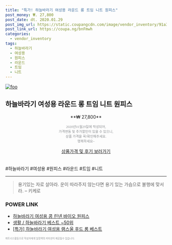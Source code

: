 ```yaml
--- 
title: "특가! 하늘바라기 여성용 라운드 롱 트임 니트 원피스" 
post_money: ₩. 27,800 
post_date: dt. 2020.01.29 
post_img_url: https://static.coupangcdn.com/image/vendor_inventory/91a3/7ede2c936414f9eccb34aeed7d751258c21eaa3bc781945f1ee4c38fc823.jpg 
post_link_url: https://coupa.ng/bnFmwh 
categories: 
  - vendor_inventory 
tags: 
  - 하늘바라기 
  - 여성용 
  - 원피스 
  - 라운드 
  - 트임 
  - 니트 
--- 
```

[![foo](https://static.coupangcdn.com/image/vendor_inventory/91a3/7ede2c936414f9eccb34aeed7d751258c21eaa3bc781945f1ee4c38fc823.jpg)](https://coupa.ng/bnFmwh) 

## 하늘바라기 여성용 라운드 롱 트임 니트 원피스 
<p style="text-align: center;">**₩ 27,800**</p> 
<p style="text-align: center;"><span style="color: #898c8f; font-family: Georgia,Times,serif; font-size: 0.75em;">2020년01월29일에 작성되어, <br>가격변동 및 추가할인이 있을 수 있으니,<br> 상품 가격을 꼭!확인해주세요.<br>행복하세요~</span> 
</p>	 
<div markdown="0" style="text-align: center;"><a href="https://coupa.ng/bnFmwh" class="btn btn--success">상품가격 및 후기 보러가기</a></div> 
<br><br> 
  #하늘바라기 #여성용 #원피스 #라운드 #트임 #니트 
<hr> 

> 용기있는 자로 살아라. 운이 따라주지 않는다면 용기 있는 가슴으로 불행에 맞서라. – 키케로 


### POWER LINK

* <a href="https://blog.naver.com/fasyy4321/221785789696" target="_blank">하늘바라기 여성용 콩 린넨 바이오 원피스</a>
* <a href="https://blog.naver.com/santokki14/221785218672" target="_blank">생활 / 하늘바라기 베스트 ~50위</a>
* <a href="https://blog.naver.com/santokki14/221788946514" target="_blank">[특가] 하늘바라기 여성용 램스울 후드 롱 베스트</a>

<span style="color: #898c8f; font-family: Georgia,Times,serif; font-size: 0.55em;">파트너스활동으로 작성자에게 일정액의 커미션이 제공될수 있습니다.</span> 
